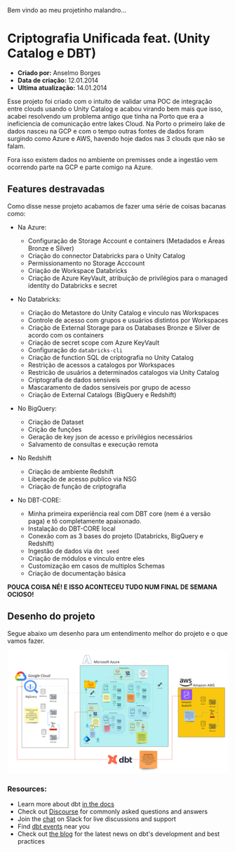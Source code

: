 Bem vindo ao meu projetinho malandro...

# Criptografia Unificada feat. (Unity Catalog e DBT)
* **Criado por:** Anselmo Borges
* **Data de criação:** 12.01.2014
* **Ultima atualização:** 14.01.2014

Esse projeto foi criado com o intuito de validar uma POC de integração entre clouds usando o Unity Catalog e acabou virando bem mais que isso, acabei resolvendo um problema antigo que tinha na Porto que era a ineficiencia de comunicação entre lakes Cloud. Na Porto o primeiro lake de dados nasceu na GCP e com o tempo outras fontes de dados foram surgindo como Azure e AWS, havendo hoje dados nas 3 clouds que não se falam.

Fora isso existem dados no ambiente on premisses onde a ingestão vem ocorrendo parte na GCP e parte comigo na Azure.

## Features destravadas
Como disse nesse projeto acabamos de fazer uma série de coisas bacanas como:
* Na Azure:
  * Configuração de Storage Account e containers (Metadados e Áreas Bronze e Silver)
  * Criação do connector Databricks para o Unity Catalog
  * Permissionamento no Storage Acccount
  * Criação de Workspace Databricks
  * Criação de Azure KeyVault, atribuição de privilégios para o managed identity do Databricks e secret

* No Databricks:
  * Criação do Metastore do Unity Catalog e vinculo nas Workspaces
  * Controle de acesso com grupos e usuários distintos por Workspaces
  * Criação de External Storage para os Databases Bronze e Silver de acordo com os containers
  * Criação de secret scope com Azure KeyVault
  * Configuração do `databricks-cli`
  * Criação de function SQL de criptografia no Unity Catalog
  * Restrição de acessos a catalogos por Workspaces
  * Restricão de usuários a determinados catalogos via Unity Catalog
  * Criptografia de dados sensiveis
  * Mascaramento de dados sensiveis por grupo de acesso
  * Criação de External Catalogs (BigQuery e Redshift)

* No BigQuery:
  * Criação de Dataset
  * Crição de funções
  * Geração de key json de acesso e privilégios necessários
  * Salvamento de consultas e execução remota

* No Redshift
  * Criação de ambiente Redshift
  * Liberação de acesso publico via NSG
  * Criação de função de criptografia

* No DBT-CORE:
  * Minha primeira experiência real com DBT core (nem é a versão paga) e tô completamente apaixonado.
  * Instalação do DBT-CORE local
  * Conexão com as 3 bases do projeto (Databricks, BigQuery e Redshift)
  * Ingestão de dados via `dbt seed`
  * Criação de módulos e vinculo entre eles
  * Customização em casos de multiplos Schemas
  * Criação de documentação básica

**POUCA COISA NÉ! E ISSO ACONTECEU TUDO NUM FINAL DE SEMANA OCIOSO!**

## Desenho do projeto
Segue abaixo um desenho para um entendimento melhor do projeto e o que vamos fazer.

![Desenho da arquitetura proposta](imagens/criptografia_unificada.jpg "Diagrama de Dados")



### Resources:
- Learn more about dbt [in the docs](https://docs.getdbt.com/docs/introduction)
- Check out [Discourse](https://discourse.getdbt.com/) for commonly asked questions and answers
- Join the [chat](https://community.getdbt.com/) on Slack for live discussions and support
- Find [dbt events](https://events.getdbt.com) near you
- Check out [the blog](https://blog.getdbt.com/) for the latest news on dbt's development and best practices
